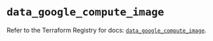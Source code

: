 # `data_google_compute_image`

Refer to the Terraform Registry for docs: [`data_google_compute_image`](https://registry.terraform.io/providers/hashicorp/google/6.11.0/docs/data-sources/compute_image).
